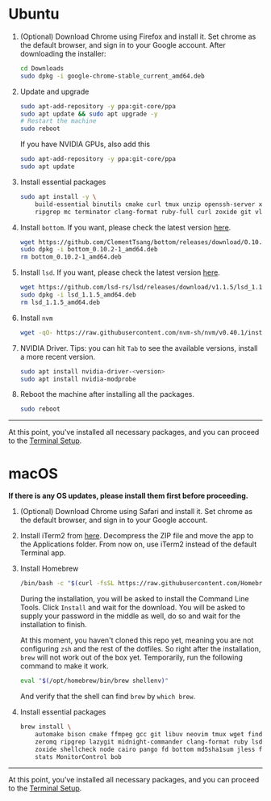 # Ubuntu

1. (Optional) Download Chrome using Firefox and install it. Set chrome as the default
    browser, and sign in to your Google account. After downloading the installer:
    ```bash
    cd Downloads
    sudo dpkg -i google-chrome-stable_current_amd64.deb
    ```

2. Update and upgrade
    ```bash
    sudo apt-add-repository -y ppa:git-core/ppa
    sudo apt update && sudo apt upgrade -y
    # Restart the machine
    sudo reboot
    ```
    If you have NVIDIA GPUs, also add this
    ```bash
    sudo apt-add-repository -y ppa:git-core/ppa
    sudo apt update
    ```

3. Install essential packages
    ```bash
    sudo apt install -y \
        build-essential binutils cmake curl tmux unzip openssh-server xclip zsh \
        ripgrep mc terminator clang-format ruby-full curl zoxide git vlc
    ```

3. Install `bottom`. If you want, please check the latest version
   [here](https://github.com/ClementTsang/bottom/releases/latest).
    ```bash
    wget https://github.com/ClementTsang/bottom/releases/download/0.10.2/bottom_0.10.2-1_amd64.deb
    sudo dpkg -i bottom_0.10.2-1_amd64.deb
    rm bottom_0.10.2-1_amd64.deb
    ```

4. Install `lsd`. If you want, please check the latest version [here](https://github.com/lsd-rs/lsd/releases/latest).
    ```bash
    wget https://github.com/lsd-rs/lsd/releases/download/v1.1.5/lsd_1.1.5_amd64.deb
    sudo dpkg -i lsd_1.1.5_amd64.deb
    rm lsd_1.1.5_amd64.deb
    ```

5. Install `nvm`
    ```bash
    wget -qO- https://raw.githubusercontent.com/nvm-sh/nvm/v0.40.1/install.sh | bash
    ```

5. NVIDIA Driver. Tips: you can hit `Tab` to see the available versions, install a more recent version.
    ```bash
    sudo apt install nvidia-driver-<version>
    sudo apt install nvidia-modprobe
    ```

6. Reboot the machine after installing all the packages.
    ```bash
    sudo reboot
    ```

---
At this point, you've installed all necessary packages, and you can proceed to the
[Terminal Setup](./terminal_setup.md#ubuntu).

# macOS

**If there is any OS updates, please install them first before proceeding.**

1. (Optional) Download Chrome using Safari and install it. Set chrome as the default
    browser, and sign in to your Google account.

2. Install iTerm2 from [here](https://iterm2.com/downloads.html). Decompress the ZIP
    file and move the app to the Applications folder. From now on, use iTerm2 instead of
    the default Terminal app.


3. Install Homebrew
    ```bash
    /bin/bash -c "$(curl -fsSL https://raw.githubusercontent.com/Homebrew/install/HEAD/install.sh)"
    ```
    During the installation, you will be asked to install the Command Line Tools. Click
    `Install` and wait for the download.
    You will be asked to supply your password in the middle as well, do so and wait
    for the installation to finish.

    At this moment, you haven't cloned this repo yet, meaning you are not configuring
    `zsh` and the rest of the dotfiles. So right after the installation, `brew` will
    not work out of the box yet. Temporarily, run the following command to make it work.
    ```bash
    eval "$(/opt/homebrew/bin/brew shellenv)"
    ```
    And verify that the shell can find `brew` by `which brew`.

4. Install essential packages
    ```bash
    brew install \
        automake bison cmake ffmpeg gcc git libuv neovim tmux wget findutils \
        zeromq ripgrep lazygit midnight-commander clang-format ruby lsd \
        zoxide shellcheck node cairo pango fd bottom md5sha1sum jless fzf \
        stats MonitorControl bob
    ```

---
At this point, you've installed all necessary packages, and you can proceed to the
[Terminal Setup](./terminal_setup.md#macos).
